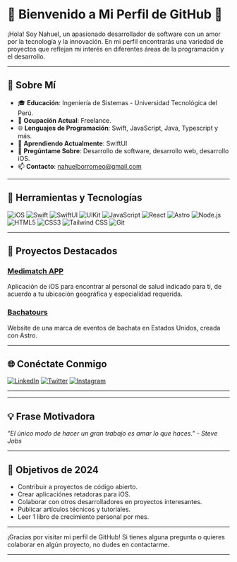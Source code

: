 # 🌟 Bienvenido a Mi Perfil de GitHub 🌟

¡Hola! Soy Nahuel, un apasionado desarrollador de software con un amor por la tecnología y la innovación. En mi perfil encontrarás una variedad de proyectos que reflejan mi interés en diferentes áreas de la programación y el desarrollo.

---

## 🚀 Sobre Mí

- 🎓 **Educación**: Ingeniería de Sistemas - Universidad Tecnológica del Perú.
- 💼 **Ocupación Actual**: Freelance.
- 🌐 **Lenguajes de Programación**: Swift, JavaScript, Java, Typescript y más.
- 🌱 **Aprendiendo Actualmente**: SwiftUI
- 💬 **Pregúntame Sobre**: Desarrollo de software, desarrollo web, desarrollo iOS.
- 📫 **Contacto**: nahuelborromeo@gmail.com

---

## 🔧 Herramientas y Tecnologías

![iOS](https://img.shields.io/badge/-iOS-000000?style=flat&logo=apple&logoColor=white)
![Swift](https://img.shields.io/badge/-Swift-FA7343?style=flat&logo=swift&logoColor=white)
![SwiftUI](https://img.shields.io/badge/-SwiftUI-007AFF?style=flat&logo=swift&logoColor=white)
![UIKit](https://img.shields.io/badge/-UIKit-2396F3?style=flat&logo=apple&logoColor=white)
![JavaScript](https://img.shields.io/badge/-JavaScript-F7DF1E?style=flat&logo=javascript&logoColor=black)
![React](https://img.shields.io/badge/-React-61DAFB?style=flat&logo=react&logoColor=black)
![Astro](https://img.shields.io/badge/-Astro-0C1222?style=flat&logo=astro&logoColor=FDFDFE)
![Node.js](https://img.shields.io/badge/-Node.js-339933?style=flat&logo=nodedotjs&logoColor=white)
![HTML5](https://img.shields.io/badge/-HTML5-E34F26?style=flat&logo=html5&logoColor=white)
![CSS3](https://img.shields.io/badge/-CSS3-1572B6?style=flat&logo=css3&logoColor=white)
![Tailwind CSS](https://img.shields.io/badge/-Tailwind%20CSS-38B2AC?style=flat&logo=tailwind-css&logoColor=white)
![Git](https://img.shields.io/badge/-Git-F05032?style=flat&logo=git&logoColor=white)

---

## 🌟 Proyectos Destacados

### [Medimatch APP]([https://github.com/NahuelBorromeo/bachatours](https://github.com/NahuelBorromeo/MedicalServiceApp))
Aplicación de iOS para encontrar al personal de salud indicado para ti, de acuerdo a tu ubicación geográfica y especialidad requerida.

### [Bachatours]([https://github.com/NahuelBorromeo/portafoliov2](https://github.com/NahuelBorromeo/bachatours))
Website de una marca de eventos de bachata en Estados Unidos, creada con Astro.

---

## 🌐 Conéctate Conmigo

[![LinkedIn](https://img.shields.io/badge/-LinkedIn-0A66C2?style=flat&logo=linkedin&logoColor=white)](https://www.linkedin.com/in/nahuel-borromeo/)
[![Twitter](https://img.shields.io/badge/-Twitter-1DA1F2?style=flat&logo=twitter&logoColor=white)](https://x.com/NahuelBorromeo)
[![Instagram](https://img.shields.io/badge/-Instagram-E4405F?style=flat&logo=instagram&logoColor=white)](https://www.instagram.com/nborromeo12/)

---
<!--
## ✍️ Últimos Posts en el Blog

- [Título del Post 1](https://enlace_al_post_1)
- [Título del Post 2](https://enlace_al_post_2)
- [Título del Post 3](https://enlace_al_post_3)
-->
---

## 💡 Frase Motivadora

_"El único modo de hacer un gran trabajo es amar lo que haces." - Steve Jobs_

---

## 🎯 Objetivos de 2024

- Contribuir a proyectos de código abierto.
- Crear aplicaciónes retadoras para iOS.
- Colaborar con otros desarrolladores en proyectos interesantes.
- Publicar artículos técnicos y tutoriales.
- Leer 1 libro de crecimiento personal por mes.

---

¡Gracias por visitar mi perfil de GitHub! Si tienes alguna pregunta o quieres colaborar en algún proyecto, no dudes en contactarme.

---
